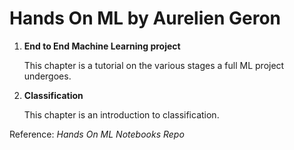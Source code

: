# Hands On ML by Aurelien Geron
<ol>
	<li>
		<strong>End to End Machine Learning project</strong>
		<p>
			This chapter is a tutorial on the various stages a full ML project undergoes.
		</p>
	</li>
	<li>
		<strong>Classification</strong>
		<p>
			This chapter is an introduction to classification.
		</p>
	</li>
</ol>

<p>Reference: <i href="https://github.com/ageron/handson-ml2">Hands On ML Notebooks Repo</i></p>